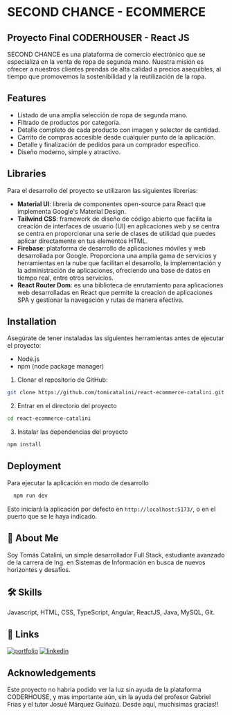 
# SECOND CHANCE - ECOMMERCE

## Proyecto Final CODERHOUSER - React JS 

SECOND CHANCE es una plataforma de comercio electrónico que se especializa en la venta de ropa de segunda mano. Nuestra misión es ofrecer a nuestros clientes prendas de alta calidad a precios asequibles, al tiempo que promovemos la sostenibilidad y la reutilización de la ropa.


## Features

- Listado de una amplia selección de ropa de segunda mano.
- Filtrado de productos por categoría.
- Detalle completo de cada producto con imagen y selector de cantidad.
- Carrito de compras accesible desde cualquier punto de la aplicación.
- Detalle y finalización de pedidos para un comprador específico.
- Diseño moderno, simple y atractivo.

## Libraries

Para el desarrollo del proyecto se utilizaron las siguientes librerias:

- **Material UI**: libreria de componentes open-source para React que implementa Google's Material Design.
- **Tailwind CSS**: framework de diseño de código abierto que facilita la creación de interfaces de usuario (UI) en aplicaciones web y se centra se centra en proporcionar una serie de clases de utilidad que puedes aplicar directamente en tus elementos HTML.
- **Firebase**: plataforma de desarrollo de aplicaciones móviles y web desarrollada por Google. Proporciona una amplia gama de servicios y herramientas en la nube que facilitan el desarrollo, la implementación y la administración de aplicaciones, ofreciendo una base de datos en tiempo real, entre otros servicios.
- **React Router Dom**: es una biblioteca de enrutamiento para aplicaciones web desarrolladas en React que permite la creacion de aplicaciones SPA y gestionar la navegación y rutas de manera efectiva.
## Installation
Asegúrate de tener instaladas las siguientes herramientas antes de ejecutar el proyecto:
- Node.js
- npm (node package manager)

1. Clonar el repositorio de GitHub:

```bash
git clone https://github.com/tomicatalini/react-ecommerce-catalini.git
```

2. Entrar en el directorio del proyecto

```bash
cd react-ecommerce-catalini
```   

3. Instalar las dependencias del proyecto

```bash
npm install
```


## Deployment

Para ejecutar la aplicación en modo de desarrollo

```bash
  npm run dev
```

Esto iniciará la aplicación por defecto en `http://localhost:5173/`, o en el puerto que se le haya indicado.


## 🚀 About Me
Soy Tomás Catalini, un simple desarrollador Full Stack, estudiante avanzado de la carrera de Ing. en Sistemas de Información en busca de nuevos horizontes y desafíos.



## 🛠 Skills
Javascript, HTML, CSS, TypeScript, Angular, ReactJS, Java, MySQL, Git.


## 🔗 Links
[![portfolio](https://img.shields.io/badge/Github-000?style=for-the-badge&logo=github&logoColor=white)](https://github.com/tomicatalini)
[![linkedin](https://img.shields.io/badge/linkedin-0A66C2?style=for-the-badge&logo=linkedin&logoColor=white)](https://www.linkedin.com/in/tomas-catalini/)




## Acknowledgements

Este proyecto no habria podido ver la luz sin ayuda de la plataforma CODERHOUSE, y mas importante aún, sin la ayuda del profesor Gabriel Frias y el tutor Josué Márquez Guiñazú. Desde aquí, muchisimas gracias!!